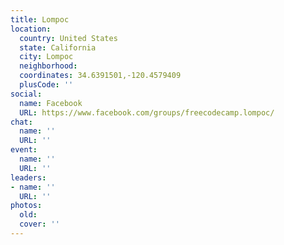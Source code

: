 ```yaml
---
title: Lompoc
location:
  country: United States
  state: California
  city: Lompoc
  neighborhood: 
  coordinates: 34.6391501,-120.4579409
  plusCode: ''
social:
  name: Facebook
  URL: https://www.facebook.com/groups/freecodecamp.lompoc/
chat:
  name: ''
  URL: ''
event:
  name: ''
  URL: ''
leaders:
- name: ''
  URL: ''
photos:
  old: 
  cover: ''
---
```

